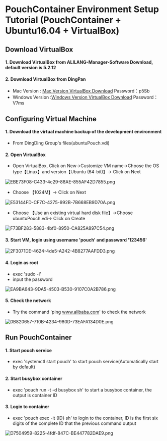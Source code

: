# PouchContainer Environment Setup Tutorial (PouchContainer + Ubuntu16.04 + VirtualBox)

## Download VirtualBox

#### 1. Download VirtualBox from ALILANG-Manager-Software Download, default version is 5.2.12
#### 2. Download VirtualBox from DingPan

- Mac Version : [Mac Version VirtualBox Download](https://space.dingtalk.com/s/gwHOABma4QLOGlgkPQPaACBiMzk5ZWRjZTAyOGI0MTBkOGRkNTRjYzNkN2Q1NTFjOA)   Password：p5Sb
- Windows Version :[Windows Version VirtualBox Download](https://space.dingtalk.com/s/gwHOABmLzwLOGlgkPQPaACBhNzNjYjI5NTYxMzQ0NmUwOWRmMTFlN2UzMTYxNDQ4Mw)   Password：V7ms

## Configuring Virtual Machine

#### 1. Download the virtual machine backup of the development environment
- From DingDing Group's files(ubuntuPouch.vdi)

#### 2. Open VirtualBox
- Open VirtualBox, Click on New->Customize VM name->Choose the OS type【Linux】and version【Ubuntu (64-bit)】-> Click on Next

![EBE73F08-C433-4c29-88AE-855AF42D7855.png](https://cdn.nlark.com/lark/0/2018/png/117855/1532344347704-e48d21d8-50f7-4f2c-aae9-21381f5e9c5e.png) 

- Choose 【1024M】-> Click on Next

![E53144FD-CF7C-4275-992B-7B668EB9D70A.png](https://cdn.nlark.com/lark/0/2018/png/117855/1532345740535-34e7d297-fc7d-4f32-a1b4-7a583e6ea5d3.png) 

- Choose 【Use an existing virtual hard disk file】->Choose ubuntuPouch.vdi-> Click on Create

![F73BF283-5883-4bf0-8950-CA825A897C54.png](https://cdn.nlark.com/lark/0/2018/png/117855/1532346451698-be17021d-977f-4834-80c3-e485460e867a.png) 

#### 3. Start VM, login using username 'pouch' and password '123456'
![2F3071DE-4624-4de5-A242-4B8277AAFDD3.png](https://cdn.nlark.com/lark/0/2018/png/117855/1532346205714-cc98c909-6371-48e6-acf1-614001d71df4.png) 

#### 4. Login as root
- exec 'sudo -i'
- input the password

![EA9BA643-9DA5-4503-B530-9107C0A2B786.png](https://cdn.nlark.com/lark/0/2018/png/117855/1532346621286-a288a971-a72d-4c71-8a49-6953f7c3e27f.png) 

#### 5. Check the network 
- Try the command 'ping www.alibaba.com' to check the network

![0B820657-710B-4234-980D-73EAFA134D0E.png](https://cdn.nlark.com/lark/0/2018/png/117855/1532346740950-3939b8e4-2545-4a77-bbaf-b47f266a388a.png) 

## Run PouchContainer

#### 1. Start pouch service
- exec 'systemctl start pouch' to start pouch service(Automatically start by default)

#### 2. Start busybox container
- exec 'pouch run -t -d busybox sh' to start a busybox container, the output is container ID

#### 3. Login to container
- exec 'pouch exec -it {ID} sh' to login to the container, ID is the first six digits of the complete ID that the previous command output

![D7504959-8225-4fdf-847C-BE447782DAE9.png](https://cdn.nlark.com/lark/0/2018/png/117855/1532348031330-c0f59b6a-a127-4d8e-ad04-7ebd564a91e4.png) 
